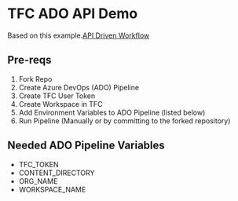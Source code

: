 # TFC ADO API Demo

Based on this example.[API Driven Workflow](https://www.terraform.io/cloud-docs/run/api) 

## Pre-reqs

1. Fork Repo
2. Create Azure DevOps (ADO) Pipeline
3. Create TFC User Token
4. Create Workspace in TFC
5. Add Environment Variables to ADO Pipeline (listed below)
6. Run Pipeline (Manually or by committing to the forked repository)

## Needed ADO Pipeline Variables

* TFC_TOKEN
* CONTENT_DIRECTORY
* ORG_NAME
* WORKSPACE_NAME
